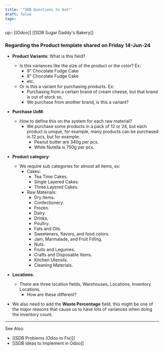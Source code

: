 ```yaml
---
title: '"SDB Questions to Ask"'
draft: false
tags:
---
```

up:: [[Odoo]] [[SDB Sugar Daddy's Bakery]]


### Regarding the Product template shared on Friday 14-Jun-24

- **Product Variants**: What is this field?
	- Is this variances like the size of the product or the color? Ex:
		- 9" Chocolate Fudge Cake
		- 8" Chocolate Fudge Cake
		- etc.
	- Or is this a variant for purchasing products. Ex:
		- Purchasing from a certain brand of cream cheese, but that brand is out of stock so,
		- We purchase from another brand, is this a variant?
- **Purchase UoM**:
	- How to define this on the system for each raw material?
		- We purchase some products in a pack of 12 or 24, but each product is unique, for example, many products can be purchased in 12 pcs, but for example:
			- Peanut butter are 340g per pcs.
			- While Nutella is 750g per pcs.
- **Product category**:
	- We require sub categories for almost all items, ex:
		- Cakes:
			- Tea Time Cakes.
			- Single Layered Cakes.
			- Three Layered Cakes.
		- Raw Materials:
			- Dry Items.
			- Confectionery.
			- Frozen.
			- Dairy.
			- Drinks.
			- Poultry.
			- Fats and Oils.
			- Sweeteners, flavors, and food colors.
			- Jam, Marmalade, and Fruit Filling.
			- Nuts.
			- Fruits and Legumes.
			- Crafts and Disposable Items.
			- Kitchen Utensils.
			- Cleaning Materials.
- **Locations**:
	- There are three location fields, Warehouses, Locations, Inventory Locations.
		- How are these different?


- We also need to add the **Waste Percentage** field, this might be one of the major reasons that cause us to have lots of variances when doing the inventory count.



---

See Also:
- [[SDB Problems (Odoo to Fix)]]
- [[SDB Ideas to Implement in Odoo]]

